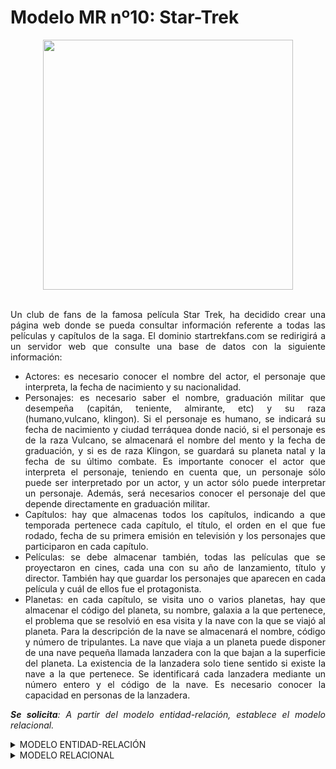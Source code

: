 <div align="justify">

# Modelo MR nº10: Star-Trek

<div align="center">
<img src="https://github.com/jpexposito/base-datos/raw/main/MR/tareas/tarea10/img/star-trek.png" width="400px"/>
</div>

</br>

Un club de fans de la famosa película Star Trek, ha decidido crear una página web donde se pueda consultar información referente a todas las películas y capítulos de la saga. El dominio startrekfans.com se redirigirá a
un servidor web que consulte una base de datos con la siguiente información:
- Actores: es necesario conocer el nombre del actor, el personaje que interpreta, la fecha de nacimiento y su nacionalidad.
- Personajes: es necesario saber el nombre, graduación militar que
desempeña (capitán, teniente, almirante, etc) y su raza (humano,vulcano, klingon). Si el personaje es humano, se indicará su fecha de
nacimiento y ciudad terráquea donde nació, si el personaje es de la raza Vulcano, se almacenará el nombre del mento y la fecha de graduación, y si es de raza Klingon, se guardará su planeta natal y la fecha de su último combate. Es importante conocer el actor que interpreta el personaje, teniendo en cuenta que, un personaje sólo puede ser interpretado por un actor, y un actor sólo puede interpretar un personaje. Además, será necesarios conocer el personaje del que depende directamente en graduación militar.
- Capítulos: hay que almacenas todos los capítulos, indicando a que temporada pertenece cada capítulo, el título, el orden en el que fue rodado, fecha de su primera emisión en televisión y los personajes que participaron en cada capítulo.
- Películas: se debe almacenar también, todas las películas que se proyectaron en cines, cada una con su año de lanzamiento, título y director. También hay que guardar los personajes que aparecen en cada película y cuál de ellos fue el protagonista.
- Planetas: en cada capítulo, se visita uno o varios planetas, hay que almacenar el código del planeta, su nombre, galaxia a la que pertenece, el problema que se resolvió en esa visita y la nave con la que se viajó al planeta. Para la descripción de la nave se almacenará el nombre, código y número de tripulantes. La nave que viaja a un planeta puede disponer de una nave pequeña llamada lanzadera con la que bajan a la superficie del planeta. La existencia de la lanzadera solo tiene sentido si existe la nave a la que pertenece. Se identificará cada lanzadera mediante un número entero y el código de la nave. Es necesario conocer la capacidad en personas de la lanzadera.

_**Se solicita**: A partir del modelo entidad-relación, establece el modelo relacional._


<details>
      <summary>MODELO ENTIDAD-RELACIÓN</summary>   
  </br>
  
  <img src="https://github.com/jpexposito/base-datos/raw/main/MR/tareas/tarea10/img/start-trek-diagrama.drawio.png">
  
  </br>

</details>

<details>
      <summary>MODELO RELACIONAL</summary>   
  </br>
  
  <img src="">
  
  </br>
  
</div>
